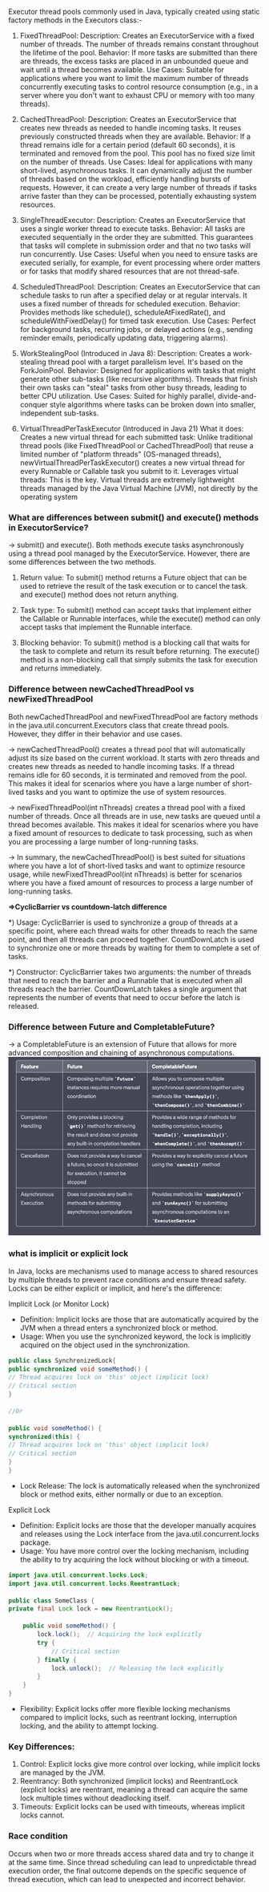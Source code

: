 Executor thread pools commonly used in Java, typically created using static factory methods in the Executors class:-

1) FixedThreadPool:
Description: Creates an ExecutorService with a fixed number of threads. The number of threads remains constant throughout the lifetime of the pool.
Behavior: If more tasks are submitted than there are threads, the excess tasks are placed in an unbounded queue and wait until a thread becomes available.
Use Cases: Suitable for applications where you want to limit the maximum number of threads concurrently executing tasks to control resource consumption (e.g., in a server where you don't want to exhaust CPU or memory with too many threads).

2) CachedThreadPool:
Description: Creates an ExecutorService that creates new threads as needed to handle incoming tasks. It reuses previously constructed threads when they are available.
Behavior: If a thread remains idle for a certain period (default 60 seconds), it is terminated and removed from the pool. This pool has no fixed size limit on the number of threads.
Use Cases: Ideal for applications with many short-lived, asynchronous tasks. It can dynamically adjust the number of threads based on the workload, efficiently handling bursts of requests. However, it can create a very large number of threads if tasks arrive faster than they can be processed, potentially exhausting system resources.

3) SingleThreadExecutor:
Description: Creates an ExecutorService that uses a single worker thread to execute tasks.
Behavior: All tasks are executed sequentially in the order they are submitted. This guarantees that tasks will complete in submission order and that no two tasks will run concurrently.
Use Cases: Useful when you need to ensure tasks are executed serially, for example, for event processing where order matters or for tasks that modify shared resources that are not thread-safe.

4) ScheduledThreadPool:
Description: Creates an ExecutorService that can schedule tasks to run after a specified delay or at regular intervals. It uses a fixed number of threads for scheduled execution.
Behavior: Provides methods like schedule(), scheduleAtFixedRate(), and scheduleWithFixedDelay() for timed task execution.
Use Cases: Perfect for background tasks, recurring jobs, or delayed actions (e.g., sending reminder emails, periodically updating data, triggering alarms).

5) WorkStealingPool (Introduced in Java 8):
Description: Creates a work-stealing thread pool with a target parallelism level. It's based on the ForkJoinPool.
Behavior: Designed for applications with tasks that might generate other sub-tasks (like recursive algorithms). Threads that finish their own tasks can "steal" tasks from other busy threads, leading to better CPU utilization.
Use Cases: Suited for highly parallel, divide-and-conquer style algorithms where tasks can be broken down into smaller, independent sub-tasks.

6) VirtualThreadPerTaskExecutor (Introduced in Java 21)
What it does:
Creates a new virtual thread for each submitted task: Unlike traditional thread pools (like FixedThreadPool or CachedThreadPool) that reuse a limited number of "platform threads" (OS-managed threads), newVirtualThreadPerTaskExecutor() creates a new virtual thread for every Runnable or Callable task you submit to it.
Leverages virtual threads: This is the key. Virtual threads are extremely lightweight threads managed by the Java Virtual Machine (JVM), not directly by the operating system

### What are differences between submit() and execute() methods in ExecutorService?
-> submit() and execute().
Both methods execute tasks asynchronously using a thread pool managed by the ExecutorService. 
However, there are some differences between the two methods.

1) Return value: To submit() method returns a Future object that can be used to retrieve the result of the task 
execution or to cancel the task. and execute() method does not return anything.

2) Task type: To submit() method can accept tasks that implement either the Callable or Runnable interfaces, 
while the execute() method can only accept tasks that implement the Runnable interface.

3) Blocking behavior: To submit() method is a blocking call that waits for the task to complete and return its result
before returning. The execute() method is a non-blocking call that simply submits the task for execution and returns immediately.

### Difference between  newCachedThreadPool vs newFixedThreadPool
Both newCachedThreadPool and newFixedThreadPool are factory methods in the java.util.concurrent.Executors class 
that create thread pools. However, they differ in their behavior and use cases.

-> newCachedThreadPool() creates a thread pool that will automatically adjust its size based on the current workload.
It starts with zero threads and creates new threads as needed to handle incoming tasks.
If a thread remains idle for 60 seconds, it is terminated and removed from the pool.
This makes it ideal for scenarios where you have a large number of short-lived tasks and you want to optimize
the use of system resources.

-> newFixedThreadPool(int nThreads) creates a thread pool with a fixed number of threads.
Once all threads are in use, new tasks are queued until a thread becomes available.
This makes it ideal for scenarios where you have a fixed amount of resources to dedicate to task processing, 
such as when you are processing a large number of long-running tasks.

-> In summary, the newCachedThreadPool() is best suited for situations where you have a lot of short-lived tasks and 
want to optimize resource usage, while newFixedThreadPool(int nThreads) is better for scenarios
where you have a fixed amount of resources to process a large number of long-running tasks.

**=>CyclicBarrier vs countdown-latch difference**

*) Usage: CyclicBarrier is used to synchronize a group of threads at a specific point, where each thread waits for other
threads to reach the same point, and then all threads can proceed together. 
CountDownLatch is used to synchronize one or more threads by waiting for them to complete a set of tasks.

*) Constructor: CyclicBarrier takes two arguments: the number of threads that need to reach the barrier and a Runnable that is
    executed when all threads reach the barrier.
    CountDownLatch takes a single argument that represents the number of events that need to occur before the latch is released.

### Difference between Future and CompletableFuture?
 -> a CompletableFuture is an extension of Future that allows for more advanced composition and chaining of asynchronous computations.
 ![img.png](images/img12.png)
 
### what is implicit or explicit lock
In Java, locks are mechanisms used to manage access to shared resources by multiple threads to prevent race conditions and ensure thread safety. Locks can be either explicit or implicit, and here's the difference:

Implicit Lock (or Monitor Lock)

* Definition: Implicit locks are those that are automatically acquired by the JVM when a thread enters a synchronized block or method.
* Usage: When you use the synchronized keyword, the lock is implicitly acquired on the object used in the synchronization.
```java
public class SynchronizedLock{
public synchronized void someMethod() {
// Thread acquires lock on 'this' object (implicit lock)
// Critical section
}

//Or

public void someMethod() {
synchronized(this) {
// Thread acquires lock on 'this' object (implicit lock)
// Critical section
}
}
```
* Lock Release: The lock is automatically released when the synchronized block or method exits, either normally or due to an exception.

Explicit Lock
* Definition: Explicit locks are those that the developer manually acquires and releases using the Lock interface from the java.util.concurrent.locks package.
* Usage: You have more control over the locking mechanism, including the ability to try acquiring the lock without blocking or with a timeout.

```java
import java.util.concurrent.locks.Lock;
import java.util.concurrent.locks.ReentrantLock;

public class SomeClass {
private final Lock lock = new ReentrantLock();

    public void someMethod() {
        lock.lock();  // Acquiring the lock explicitly
        try {
            // Critical section
        } finally {
            lock.unlock();  // Releasing the lock explicitly
        }
    }
}
```

* Flexibility: Explicit locks offer more flexible locking mechanisms compared to implicit locks, such as reentrant locking, 
  interruption locking, and the ability to attempt locking.

### Key Differences:
1. Control: Explicit locks give more control over locking, while implicit locks are managed by the JVM.
2. Reentrancy: Both synchronized (implicit locks) and ReentrantLock (explicit locks) are reentrant, meaning a thread can acquire the same lock multiple times without deadlocking itself.
3. Timeouts: Explicit locks can be used with timeouts, whereas implicit locks cannot.

### Race condition 
 Occurs when two or more threads access shared data and try to change it at the same time. Since thread scheduling can lead to unpredictable thread execution order, 
 the final outcome depends on the specific sequence of thread execution, which can lead to unexpected and incorrect behavior.

